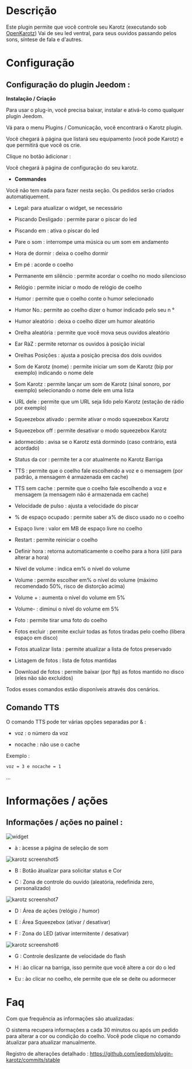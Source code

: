 Descrição 
===========

Este plugin permite que você controle seu Karotz (executando sob
[OpenKarotz](http://www.openkarotz.org/)) Vai de seu led ventral, para
seus ouvidos passando pelos sons, síntese de fala e
d'autres.

Configuração 
=============

Configuração do plugin Jeedom : 
--------------------------------

**Instalação / Criação**

Para usar o plug-in, você precisa baixar, instalar e
ativá-lo como qualquer plugin Jeedom.

Vá para o menu Plugins / Comunicação, você encontrará o
Karotz plugin.

Você chegará à página que listará seu equipamento (você pode
Karotz) e que permitirá que você os crie.

Clique no botão àdicionar :

Você chegará à página de configuração do seu karotz.

-   **Commandes**

Você não tem nada para fazer nesta seção. Os pedidos serão criados
automatiquement.

-   Legal: para atualizar o widget, se necessário

-   Piscando Desligado : permite parar o piscar do led

-   Piscando em : ativa o piscar do led

-   Pare o som : interrompe uma música ou um som em andamento

-   Hora de dormir : deixa o coelho dormir

-   Em pé : acorde o coelho

-   Permanente em silêncio : permite acordar o coelho no modo silencioso

-   Relógio : permite iniciar o modo de relógio de coelho

-   Humor : permite que o coelho conte o humor selecionado

-   Humor No.: permite ao coelho dizer o humor indicado pelo seu
    n °

-   Humor aleatório : deixa o coelho dizer um humor
    aleatório

-   Orelha aleatória : permite que você mova seus ouvidos
    aleatório

-   Ear RàZ : permite retornar os ouvidos à posição inicial

-   Orelhas Posições : ajusta a posição precisa dos dois
    ouvidos

-   Som de Karotz (nome) : permite iniciar um som de Karotz (bip
    por exemplo) indicando o nome dele

-   Som Karotz : permite lançar um som de Karotz (sinal sonoro, por exemplo)
    selecionando o nome dele em uma lista

-   URL dele : permite que um URL seja lido pelo Karotz (estação de rádio
    por exemplo)

-   Squeezebox ativado : permite ativar o modo squeezebox Karotz

-   Squeezebox off : permite desativar o modo squeezebox Karotz

-   àdormecido : avisa se o Karotz está dormindo (caso contrário,
    está acordado)

-   Status da cor : permite ter a cor atualmente no
    Karotz Barriga

-   TTS : permite que o coelho fale escolhendo a voz e o
    mensagem (por padrão, a mensagem é armazenada em cache)

-   TTS sem cache : permite que o coelho fale escolhendo a
    voz e mensagem (a mensagem não é armazenada em cache)

-   Velocidade de pulso : ajusta a velocidade do piscar

-   % de espaço ocupado : permite saber a% de disco usado no
    o coelho

-   Espaço livre : valor em MB de espaço livre no coelho

-   Restart : permite reiniciar o coelho

-   Definir hora : retorna automaticamente o coelho para
    a hora (útil para alterar a hora)

-   Nível de volume : indica em% o nível do volume

-   Volume : permite escolher em% o nível do volume (máximo recomendado
    50%, risco de distorção acima)

-   Volume + : aumenta o nível do volume em 5%

-   Volume- : diminui o nível do volume em 5%

-   Foto : permite tirar uma foto do coelho

-   Fotos excluir : permite excluir todas as fotos tiradas pelo
    coelho (libera espaço em disco)

-   Fotos atualizar lista : permite atualizar a lista de fotos
    preservado

-   Listagem de fotos : lista de fotos mantidas

-   Download de fotos : permite baixar (por ftp) as fotos
    mantido no disco (eles não são excluídos)

Todos esses comandos estão disponíveis através dos cenários.

Comando TTS 
------------

O comando TTS pode ter várias opções separadas por & :

-   voz : o número da voz

-   nocache : não use o cache

Exemplo :

    voz = 3 e nocache = 1

…

Informações / ações 
========================

Informações / ações no painel : 
---------------------------------------

![widget](../images/widget.jpg)

-   à : àcesse a página de seleção de som

![karotz screenshot5](../images/karotz_screenshot5.jpg)

-   B : Botão àtualizar para solicitar status e
    Cor

-   C : Zona de controle do ouvido (aleatória, redefinida
    zero, personalizado)

![karotz screenshot7](../images/karotz_screenshot7.jpg)

-   D : Área de ações (relógio / humor)

-   E : Área Squeezebox (ativar / desativar)

-   F : Zona do LED (ativar intermitente / desativar)

![karotz screenshot6](../images/karotz_screenshot6.jpg)

-   G : Controle deslizante de velocidade do flash

-   H : ào clicar na barriga, isso permite que você altere a cor do
    o led

-   Eu : ào clicar no coelho, ele permite que ele se deite ou
    adormecer

Faq 
===

Com que frequência as informações são atualizadas:   

 O sistema recupera informações a cada 30 minutos ou após
    um pedido para alterar a cor ou condição do coelho. Você pode
    clique no comando àtualizar para atualizar manualmente.

Registro de alterações detalhado :
<https://github.com/jeedom/plugin-karotz/commits/stable>
